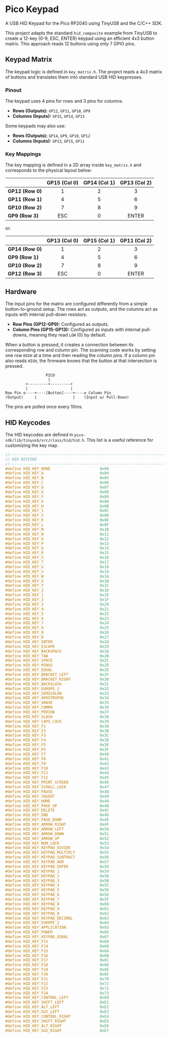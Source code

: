 # Pico Keypad

A USB HID Keypad for the Pico RP2040 using TinyUSB and the C/C++ SDK.

This project adapts the standard `hid_composite` example from TinyUSB to create a 12-key (0-9, ESC, ENTER) keypad using an efficient 4x3 button matrix. This approach reads 12 buttons using only 7 GPIO pins.

## Keypad Matrix

The keypad logic is defined in `key_matrix.h`. The project reads a 4x3 matrix of buttons and translates them into standard USB HID keypresses.

### Pinout

The keypad uses 4 pins for rows and 3 pins for columns.

*   **Rows (Outputs):** `GP12`, `GP11`, `GP10`, `GP9`
*   **Columns (Inputs):** `GP15`, `GP14`, `GP13`

Some keypads may also use:

*   **Rows (Outputs):** `GP14`, `GP9`, `GP10`, `GP12`
*   **Columns (Inputs):** `GP13`, `GP15`, `GP11`

### Key Mappings

The key mapping is defined in a 2D array inside `key_matrix.h` and corresponds to the physical layout below:

|                  | GP15 (Col 0) | GP14 (Col 1) | GP13 (Col 2) |
| :--------------- | :----------: | :----------: | :----------: |
| **GP12 (Row 0)** |      1       |      2       |      3       |
| **GP11 (Row 1)** |      4       |      5       |      6       |
| **GP10 (Row 2)** |      7       |      8       |      9       |
| **GP9 (Row 3)**  |     ESC      |      0       |    ENTER     |


or:

|                  | GP13 (Col 0) | GP15 (Col 1) | GP11 (Col 2) |
| :--------------- | :----------: | :----------: | :----------: |
| **GP14 (Row 0)** |      1       |      2       |      3       |
| **GP9 (Row 1)**  |      4       |      5       |      6       |
| **GP10 (Row 2)** |      7       |      8       |      9       |
| **GP12 (Row 3)** |     ESC      |      0       |    ENTER     |

## Hardware

The input pins for the matrix are configured differently from a simple button-to-ground setup. The rows act as outputs, and the columns act as inputs with internal pull-down resistors.

*   **Row Pins (GP12-GP9):** Configured as outputs.
*   **Column Pins (GP15-GP13):** Configured as inputs with internal pull-downs, meaning they read `LOW` (0) by default.

When a button is pressed, it creates a connection between its corresponding row and column pin. The scanning code works by setting one row `HIGH` at a time and then reading the column pins. If a column pin also reads `HIGH`, the firmware knows that the button at that intersection is pressed.

```
                  PICO
                   |
         +---------+---------+
         |                   |
Row Pin o----+----[Button]----+----o Column Pin
(Output)     |                |    (Input w/ Pull-Down)
```

The pins are polled once every 10ms.

## HID Keycodes

The HID keycodes are defined in `pico-sdk/lib/tinyusb/src/class/hid/hid.h`. This list is a useful reference for customizing the key map.

```c
//--------------------------------------------------------------------+
// HID KEYCODE
//--------------------------------------------------------------------+
#define HID_KEY_NONE                      0x00
#define HID_KEY_A                         0x04
#define HID_KEY_B                         0x05
#define HID_KEY_C                         0x06
#define HID_KEY_D                         0x07
#define HID_KEY_E                         0x08
#define HID_KEY_F                         0x09
#define HID_KEY_G                         0x0A
#define HID_KEY_H                         0x0B
#define HID_KEY_I                         0x0C
#define HID_KEY_J                         0x0D
#define HID_KEY_K                         0x0E
#define HID_KEY_L                         0x0F
#define HID_KEY_M                         0x10
#define HID_KEY_N                         0x11
#define HID_KEY_O                         0x12
#define HID_KEY_P                         0x13
#define HID_KEY_Q                         0x14
#define HID_KEY_R                         0x15
#define HID_KEY_S                         0x16
#define HID_KEY_T                         0x17
#define HID_KEY_U                         0x18
#define HID_KEY_V                         0x19
#define HID_KEY_W                         0x1A
#define HID_KEY_X                         0x1B
#define HID_KEY_Y                         0x1C
#define HID_KEY_Z                         0x1D
#define HID_KEY_1                         0x1E
#define HID_KEY_2                         0x1F
#define HID_KEY_3                         0x20
#define HID_KEY_4                         0x21
#define HID_KEY_5                         0x22
#define HID_KEY_6                         0x23
#define HID_KEY_7                         0x24
#define HID_KEY_8                         0x25
#define HID_KEY_9                         0x26
#define HID_KEY_0                         0x27
#define HID_KEY_ENTER                     0x28
#define HID_KEY_ESCAPE                    0x29
#define HID_KEY_BACKSPACE                 0x2A
#define HID_KEY_TAB                       0x2B
#define HID_KEY_SPACE                     0x2C
#define HID_KEY_MINUS                     0x2D
#define HID_KEY_EQUAL                     0x2E
#define HID_KEY_BRACKET_LEFT              0x2F
#define HID_KEY_BRACKET_RIGHT             0x30
#define HID_KEY_BACKSLASH                 0x31
#define HID_KEY_EUROPE_1                  0x32
#define HID_KEY_SEMICOLON                 0x33
#define HID_KEY_APOSTROPHE                0x34
#define HID_KEY_GRAVE                     0x35
#define HID_KEY_COMMA                     0x36
#define HID_KEY_PERIOD                    0x37
#define HID_KEY_SLASH                     0x38
#define HID_KEY_CAPS_LOCK                 0x39
#define HID_KEY_F1                        0x3A
#define HID_KEY_F2                        0x3B
#define HID_KEY_F3                        0x3C
#define HID_KEY_F4                        0x3D
#define HID_KEY_F5                        0x3E
#define HID_KEY_F6                        0x3F
#define HID_KEY_F7                        0x40
#define HID_KEY_F8                        0x41
#define HID_KEY_F9                        0x42
#define HID_KEY_F10                       0x43
#define HID_KEY_F11                       0x44
#define HID_KEY_F12                       0x45
#define HID_KEY_PRINT_SCREEN              0x46
#define HID_KEY_SCROLL_LOCK               0x47
#define HID_KEY_PAUSE                     0x48
#define HID_KEY_INSERT                    0x49
#define HID_KEY_HOME                      0x4A
#define HID_KEY_PAGE_UP                   0x4B
#define HID_KEY_DELETE                    0x4C
#define HID_KEY_END                       0x4D
#define HID_KEY_PAGE_DOWN                 0x4E
#define HID_KEY_ARROW_RIGHT               0x4F
#define HID_KEY_ARROW_LEFT                0x50
#define HID_KEY_ARROW_DOWN                0x51
#define HID_KEY_ARROW_UP                  0x52
#define HID_KEY_NUM_LOCK                  0x53
#define HID_KEY_KEYPAD_DIVIDE             0x54
#define HID_KEY_KEYPAD_MULTIPLY           0x55
#define HID_KEY_KEYPAD_SUBTRACT           0x56
#define HID_KEY_KEYPAD_ADD                0x57
#define HID_KEY_KEYPAD_ENTER              0x58
#define HID_KEY_KEYPAD_1                  0x59
#define HID_KEY_KEYPAD_2                  0x5A
#define HID_KEY_KEYPAD_3                  0x5B
#define HID_KEY_KEYPAD_4                  0x5C
#define HID_KEY_KEYPAD_5                  0x5D
#define HID_KEY_KEYPAD_6                  0x5E
#define HID_KEY_KEYPAD_7                  0x5F
#define HID_KEY_KEYPAD_8                  0x60
#define HID_KEY_KEYPAD_9                  0x61
#define HID_KEY_KEYPAD_0                  0x62
#define HID_KEY_KEYPAD_DECIMAL            0x63
#define HID_KEY_EUROPE_2                  0x64
#define HID_KEY_APPLICATION               0x65
#define HID_KEY_POWER                     0x66
#define HID_KEY_KEYPAD_EQUAL              0x67
#define HID_KEY_F13                       0x68
#define HID_KEY_F14                       0x69
#define HID_KEY_F15                       0x6A
#define HID_KEY_F16                       0x6B
#define HID_KEY_F17                       0x6C
#define HID_KEY_F18                       0x6D
#define HID_KEY_F19                       0x6E
#define HID_KEY_F20                       0x6F
#define HID_KEY_F21                       0x70
#define HID_KEY_F22                       0x71
#define HID_KEY_F23                       0x72
#define HID_KEY_F24                       0x73
#define HID_KEY_CONTROL_LEFT              0xE0
#define HID_KEY_SHIFT_LEFT                0xE1
#define HID_KEY_ALT_LEFT                  0xE2
#define HID_KEY_GUI_LEFT                  0xE3
#define HID_KEY_CONTROL_RIGHT             0xE4
#define HID_KEY_SHIFT_RIGHT               0xE5
#define HID_KEY_ALT_RIGHT                 0xE6
#define HID_KEY_GUI_RIGHT                 0xE7
```